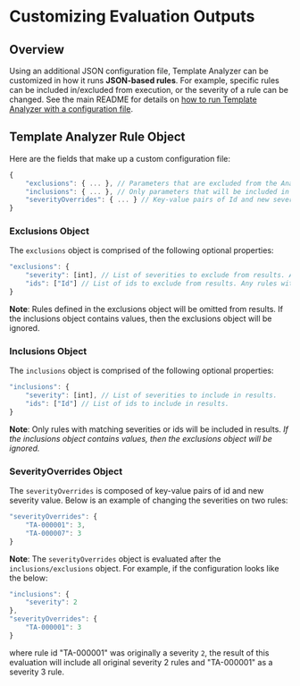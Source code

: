 # Customizing Evaluation Outputs

## Overview
Using an additional JSON configuration file, Template Analyzer can be customized in how it runs **JSON-based rules**. For example, specific rules can be included in/excluded from execution, or the severity of a rule can be changed. See the main README for details on [how to run Template Analyzer with a configuration file](https://github.com/Azure/template-analyzer#using-the-template-bpa).

## Template Analyzer Rule Object
Here are the fields that make up a custom configuration file:
```javascript
{
    "exclusions": { ... }, // Parameters that are excluded from the Analyzer execution. More details below.
    "inclusions": { ... }, // Only parameters that will be included in the Analyzer execution. More details below.
    "severityOverrides": { ... } // Key-value pairs of Id and new severity value. Can change a rule's severity.
}
```

### Exclusions Object
The `exclusions` object is comprised of the following optional properties:
```javascript
"exclusions": {
    "severity": [int], // List of severities to exclude from results. Any rules with matching severities will be omitted from results.
    "ids": ["Id"] // List of ids to exclude from results. Any rules with matching ids will be omitted from results.
}
```
**Note**: Rules defined in the exclusions object will be omitted from results. If the inclusions object contains values, then the exclusions object will be ignored. 

### Inclusions Object
The `inclusions` object is comprised of the following optional properties:
```javascript
"inclusions": {
    "severity": [int], // List of severities to include in results.
    "ids": ["Id"] // List of ids to include in results. 
}
```
**Note**: Only rules with matching severities or ids will be included in results. _If the inclusions object contains values, then the exclusions object will be ignored._

### SeverityOverrides Object 
The `severityOverrides` is composed of key-value pairs of id and new severity value. Below is an example of changing the severities on two rules:
```javascript
"severityOverrides": {
    "TA-000001": 3,
    "TA-000007": 3
}
```
**Note**: The `severityOverrides` object is evaluated after the `inclusions/exclusions` object. For example, if the configuration looks like the below:
```javascript
"inclusions": {
    "severity": 2
},
"severityOverrides": {
    "TA-000001": 3
}
```
where rule id "TA-000001" was originally a severity `2`, the result of this evaluation will include all original severity 2 rules and "TA-000001" as a severity 3 rule. 
